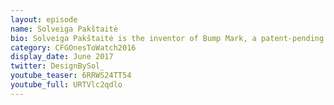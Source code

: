 ```yaml
---
layout: episode
name: Solveiga Pakštaitė
bio: Solveiga Pakštaitė is the inventor of Bump Mark, a patent-pending food expiry labelling innovation that she designed at Brunel University and is now being developed at the Central Research Laboratory by Solveiga's company, Design By Sol. It is a bio-responsive food expiry label provides accurate, real-time indication of the product’s freshness and is set to dramatically cut food waste. Her innovation in the food packaging industry has won multiple awards.
category: CFGOnesToWatch2016
display_date: June 2017
twitter: DesignBySol_
youtube_teaser: 6RRWS24TT54
youtube_full: URTVlc2qdlo
---
```

